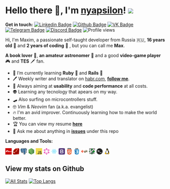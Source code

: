 # Hello there 👋, I'm [nyapsilon](https://maxbarsukov.github.io)!  <img src="https://github.com/TheDudeThatCode/TheDudeThatCode/blob/master/Assets/Earth.gif" width="24px">

**Get in touch:**
[![Linkedin Badge](https://img.shields.io/badge/-Maxim_Barsukov-0072b1?style=flat&logo=Linkedin&logoColor=white&link=https://www.linkedin.cn/in/maxim-barsukov-998538211/)](https://www.linkedin.cn/in/maxim-barsukov-998538211/)
[![Github Badge](https://img.shields.io/badge/-maxbarsukov-grey?style=flat&logo=github&logoColor=white&link=https://github.com/maxbarsukov/)](https://github.com/maxbarsukov/)
[![VK Badge](https://img.shields.io/badge/-maxbarsukov-4c75a3?style=flat&logo=vk&logoColor=white&link=https://vk.com/maxbarsukov)](https://vk.com/maxbarsukov)
[![Telegram Badge](https://img.shields.io/badge/-Max_Barsukov-0088cc?style=flat&logo=telegram&logoColor=white&link=https://t.me/maxbarsukov)](https://t.me/maxbarsukov)
[![Discord Badge](https://img.shields.io/badge/-nyapsilon-7289da?style=flat&logo=discord&logoColor=white&link=https://t.me/maxbarsukov)](https://t.me/maxbarsukov)
![Profile views](https://gpvc.arturio.dev/maxbarsukov)


Hi, I'm Maxim, a passionate self-taught developer from Russia 🇷🇺, **16 years old** 👶 and **2 years of coding** 🧐
, but you can call me **Max**.

**A book lover** 📕, **an amateur astronomer** 🌟 and a good **video-game player** 🎮 and **TES** 🗡 fan.

* 🌱 I’m currently learning **Ruby** 💎 and **Rails** 🚈
* 🖊️ Weekly writer and translator on [habr.com](https://habr.com), [**follow me**](https://habr.com/ru/users/maxbarsukov/).
* 💫 Always aiming at **usability** and **code performance** at all costs.
* 👽 Learning any tecnology that apears on my way.
* 🛹 Also surfing on microcontrollers stuff.
* 🤓 *Vim* & *Neovim* fan (a.k.a. evangelist)
* 🔥 I'm an avid improver. Continuously learning how to make the world better.
* 🏆 You can view my resume [**here**](https://maxbarsukov.github.io)
* 💬 Ask me about anything in [**issues**](https://github.com/maxbarsukov/maxbarsukov/issues) under this repo

**Languages and Tools:**

<code><img height="20" src="https://raw.githubusercontent.com/github/explore/80688e429a7d4ef2fca1e82350fe8e3517d3494d/topics/rails/rails.png"></code>
<code><img height="20" src="https://raw.githubusercontent.com/github/explore/80688e429a7d4ef2fca1e82350fe8e3517d3494d/topics/ruby/ruby.png"></code>
<code><img height="20" src="https://raw.githubusercontent.com/github/explore/80688e429a7d4ef2fca1e82350fe8e3517d3494d/topics/postgresql/postgresql.png"></code>
<code><img height="20" src="https://raw.githubusercontent.com/github/explore/80688e429a7d4ef2fca1e82350fe8e3517d3494d/topics/nodejs/nodejs.png"></code>
<code><img height="20" src="https://raw.githubusercontent.com/github/explore/80688e429a7d4ef2fca1e82350fe8e3517d3494d/topics/javascript/javascript.png"></code>
<code><img height="20" src="https://raw.githubusercontent.com/github/explore/5c058a388828bb5fde0bcafd4bc867b5bb3f26f3/topics/graphql/graphql.png"></code>
<code><img height="20" src="https://raw.githubusercontent.com/github/explore/80688e429a7d4ef2fca1e82350fe8e3517d3494d/topics/react/react.png"></code>
<code><img height="20" src="https://raw.githubusercontent.com/github/explore/5c058a388828bb5fde0bcafd4bc867b5bb3f26f3/topics/bootstrap/bootstrap.png"></code>
<code><img height="20" src="https://raw.githubusercontent.com/github/explore/5c058a388828bb5fde0bcafd4bc867b5bb3f26f3/topics/html/html.png"></code>
<code><img height="20" src="https://raw.githubusercontent.com/github/explore/5c058a388828bb5fde0bcafd4bc867b5bb3f26f3/topics/css/css.png"></code>
<code><img height="20" src="https://raw.githubusercontent.com/github/explore/80688e429a7d4ef2fca1e82350fe8e3517d3494d/topics/git/git.png"></code>
<code><img height="20" src="https://raw.githubusercontent.com/github/explore/80688e429a7d4ef2fca1e82350fe8e3517d3494d/topics/vim/vim.png"></code>
<code><img height="20" src="https://raw.githubusercontent.com/github/explore/80688e429a7d4ef2fca1e82350fe8e3517d3494d/topics/terminal/terminal.png"></code>
<code><img height="20" src="https://raw.githubusercontent.com/github/explore/80688e429a7d4ef2fca1e82350fe8e3517d3494d/topics/linux/linux.png"></code>

<!-- ## <img src="https://media.giphy.com/media/VgCDAzcKvsR6OM0uWg/giphy.gif" width="50">View my stats on Github -->
## View my stats on Github
[![All Stats](https://github-readme-stats.vercel.app/api?username=maxbarsukov&show_icons=true&include_all_commits=true&count_private=true&hide=contribs)](https://github.com/maxbarsukov/github-readme-stats)
[![Top Langs](https://github-readme-stats.vercel.app/api/top-langs/?username=maxbarsukov&layout=compact&langs_count=6)](https://github.com/maxbarsukov/github-readme-stats)
